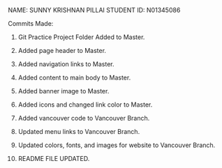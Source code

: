 
NAME: SUNNY KRISHNAN PILLAI
STUDENT ID: N01345086

Commits Made:

1) Git Practice Project Folder Added to Master.

2) Added page header to Master.

3) Added navigation links to Master.

4) Added content to main body to Master.

5) Added banner image to Master.

6) Added icons and changed link color to Master.

7) Added vancouver code to Vancouver Branch.

8) Updated menu links to Vancouver Branch.

9) Updated colors, fonts, and images for website to Vancouver Branch.

10) README FILE UPDATED.